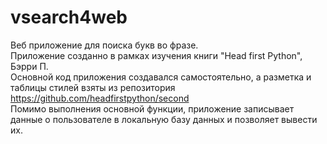 # vsearch4web
Веб приложение для поиска букв во фразе.  
Приложение созданно в рамках изучения книги "Head first Python", Бэрри П.  
Основной код приложения создавался самостоятельно, а разметка и таблицы стилей взяты из репозитория https://github.com/headfirstpython/second  
Помимо выполнения основной функции, приложение записывает данные о пользователе в локальную базу данных и позволяет вывести их.
